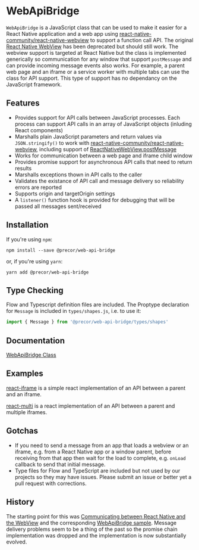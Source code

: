 # WebApiBridge

`WebApiBridge` is a JavaScript class that can be used to make it easier for a React Native application and a web app using [react-native-community/react-native-webview](https://github.com/react-native-community/react-native-webview) to support a function call API. The original [React Native WebView](https://facebook.github.io/react-native/docs/webview.html) has been deprecated but should still work. The webview support is targeted at React Native but the class is implemented generically so communication for any window that support `postMessage` and can provide incoming message events also works. For example, a parent web page and an iframe or a service worker with multiple tabs can use the class for API support. This type of support has no dependancy on the JavaScript framework.

## Features

* Provides support for API calls between JavaScript processes. Each process can support API calls in an array of JavaScript objects (inluding React components)
* Marshalls plain JavaScript parameters and return values via `JSON.stringify()` to work with [react-native-community/react-native-webview](https://github.com/react-native-community/react-native-webview), including support of [ReactNativeWebView.postMessage](https://github.com/react-native-community/react-native-webview/blob/cdbfc19cd20a0d96c9cbd13fcb8a32fcde77943b/docs/Guide.md#the-windowreactnativewebviewpostmessage-method-and-onmessage-prop)
* Works for communication between a web page and iframe child window
* Provides promise support for asynchronous API calls that need to return results
* Marshalls exceptions thown in API calls to the caller
* Validates the existance of API call and message delivery so reliability errors are reported
* Supports origin and targetOrigin settings
* A `listener()` function hook is provided for debugging that will be passed all messages sent/received

## Installation

If you're using `npm`:

```console
npm install --save @precor/web-api-bridge
```

or, if you're using `yarn`:

```console
yarn add @precor/web-api-bridge
```

## Type Checking

Flow and Typescript definition files are included. The Proptype declaration for `Message` is included in `types/shapes.js`, i.e. to use it:

```javascript
import { Message } from '@precor/web-api-bridge/types/shapes'
```

## Documentation

[WebApiBridge Class](./docs/WEBAPIBRIDGE.md)

## Examples

[react-iframe](https://precor.github.io/web-api-bridge/examples/react-iframe/DEMO.html) is a simple react implementation of an API between a parent and an iframe.

[react-multi](https://precor.github.io/web-api-bridge/examples/react-multi/DEMO.html) is a react implementation of an API between a parent and multiple iframes.

## Gotchas

* If you need to send a message from an app that loads a webview or an iframe, e.g. from a React Native app or a window parent, before receiving from that app then wait for the load to complete, e.g. `onLoad` callback to send that initial message.
* Type files for Flow and TypeScript are included but not used by our projects so they may have issues. Please submit an issue or better yet a pull request with corrections.

## History

The starting point for this was [Communicating between React Native and the WebView](https://medium.com/capriza-engineering/communicating-between-react-native-and-the-webview-ac14b8b8b91a) and the corresponding [WebApiBridge sample](https://gist.github.com/blankg/d5537a458b55b9d15cb4fd78258ad840). Message delivery problems seem to be a thing of the past so the promise chain implementation was dropped and the implementation is now substantially evolved.
